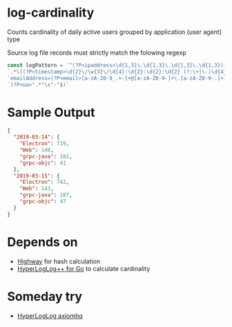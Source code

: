 # log-cardinality
Counts cardinality of daily active users grouped by application (user agent) type

Source log file records must strictly match the folowing regexp

```go
const logPattern = `^(?P<ipaddress>\d{1,3}\.\d{1,3}\.\d{1,3}\.\d{1,3})` +
`.*\[(?P<timestamp>\d{2}\/\w{3}\/\d{4}:\d{2}:\d{2}:\d{2} (?:\+|\-)\d{4})\].*` +
`emailAddress=(?P<email>[a-zA-Z0-9_.+-]+@[a-zA-Z0-9-]+\.[a-zA-Z0-9-.]+).*` +
`(?P<ua>".*"\s"-"$)`
```

# Sample Output

```json
{
  "2019-03-14": {
    "Electron": 719,
    "Web": 148,
    "grpc-java": 182,
    "grpc-objc": 41
  },
  "2019-03-15": {
    "Electron": 742,
    "Web": 143,
    "grpc-java": 187,
    "grpc-objc": 47
  }
}
```


# Depends on
  * [Highway](https://github.com/google/highwayhash/) for hash calculation
  * [HyperLogLog++ for Go](https://github.com/lytics/hll) to calculate cardinality

# Someday try
  * [HyperLogLog axiomhq](https://github.com/axiomhq/hyperloglog)
